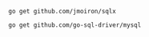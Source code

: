 ```aiignore
go get github.com/jmoiron/sqlx
```

```aiignore
go get github.com/go-sql-driver/mysql
```